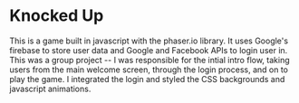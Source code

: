 # Knocked Up

This is a game built in javascript with the phaser.io library. It uses Google's firebase to store user data and Google and Facebook APIs to login user in. This was a group project -- I was responsible for the intial intro flow, taking users from the main welcome screen, through the login process, and on to play the game. I integrated the login and styled the CSS backgrounds and javascript animations.
